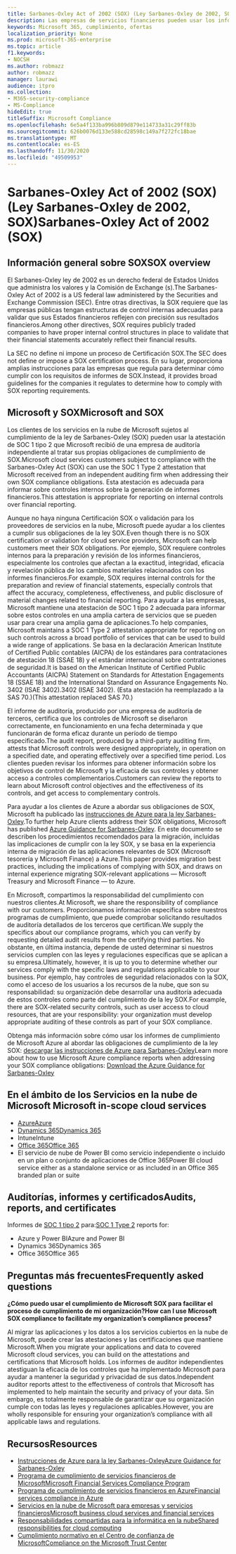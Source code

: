 ```yaml
---
title: Sarbanes-Oxley Act of 2002 (SOX) (Ley Sarbanes-Oxley de 2002, SOX)
description: Las empresas de servicios financieros pueden usar los informes de cumplimiento de Microsoft para abordar su cumplimiento con la ley de Sarbanes-Oxley.
keywords: Microsoft 365, cumplimiento, ofertas
localization_priority: None
ms.prod: microsoft-365-enterprise
ms.topic: article
f1.keywords:
- NOCSH
ms.author: robmazz
author: robmazz
manager: laurawi
audience: itpro
ms.collection:
- M365-security-compliance
- MS-Compliance
hideEdit: true
titleSuffix: Microsoft Compliance
ms.openlocfilehash: 6e5a4f133ba996b809d879e114733a31c29ff83b
ms.sourcegitcommit: 626b0076d133e588cd28598c149a7f272fc18bae
ms.translationtype: MT
ms.contentlocale: es-ES
ms.lasthandoff: 11/30/2020
ms.locfileid: "49509953"
---
```

# <a name="sarbanes-oxley-act-of-2002-sox"></a><span data-ttu-id="9b2db-104">Sarbanes-Oxley Act of 2002 (SOX) (Ley Sarbanes-Oxley de 2002, SOX)</span><span class="sxs-lookup"><span data-stu-id="9b2db-104">Sarbanes-Oxley Act of 2002 (SOX)</span></span>

## <a name="sox-overview"></a><span data-ttu-id="9b2db-105">Información general sobre SOX</span><span class="sxs-lookup"><span data-stu-id="9b2db-105">SOX overview</span></span>

<span data-ttu-id="9b2db-106">El Sarbanes-Oxley ley de 2002 es un derecho federal de Estados Unidos que administra los valores y la Comisión de Exchange (s).</span><span class="sxs-lookup"><span data-stu-id="9b2db-106">The Sarbanes-Oxley Act of 2002 is a US federal law administered by the Securities and Exchange Commission (SEC).</span></span> <span data-ttu-id="9b2db-107">Entre otras directivas, la SOX requiere que las empresas públicas tengan estructuras de control internas adecuadas para validar que sus Estados financieros reflejen con precisión sus resultados financieros.</span><span class="sxs-lookup"><span data-stu-id="9b2db-107">Among other directives, SOX requires publicly traded companies to have proper internal control structures in place to validate that their financial statements accurately reflect their financial results.</span></span>

<span data-ttu-id="9b2db-108">La SEC no define ni impone un proceso de Certificación SOX.</span><span class="sxs-lookup"><span data-stu-id="9b2db-108">The SEC does not define or impose a SOX certification process.</span></span> <span data-ttu-id="9b2db-109">En su lugar, proporciona amplias instrucciones para las empresas que regula para determinar cómo cumplir con los requisitos de informes de SOX.</span><span class="sxs-lookup"><span data-stu-id="9b2db-109">Instead, it provides broad guidelines for the companies it regulates to determine how to comply with SOX reporting requirements.</span></span>

## <a name="microsoft-and-sox"></a><span data-ttu-id="9b2db-110">Microsoft y SOX</span><span class="sxs-lookup"><span data-stu-id="9b2db-110">Microsoft and SOX</span></span>

<span data-ttu-id="9b2db-111">Los clientes de los servicios en la nube de Microsoft sujetos al cumplimiento de la ley de Sarbanes-Oxley (SOX) pueden usar la atestación de SOC 1 tipo 2 que Microsoft recibió de una empresa de auditoría independiente al tratar sus propias obligaciones de cumplimiento de SOX.</span><span class="sxs-lookup"><span data-stu-id="9b2db-111">Microsoft cloud services customers subject to compliance with the Sarbanes-Oxley Act (SOX) can use the SOC 1 Type 2 attestation that Microsoft received from an independent auditing firm when addressing their own SOX compliance obligations.</span></span> <span data-ttu-id="9b2db-112">Esta atestación es adecuada para informar sobre controles internos sobre la generación de informes financieros.</span><span class="sxs-lookup"><span data-stu-id="9b2db-112">This attestation is appropriate for reporting on internal controls over financial reporting.</span></span>

<span data-ttu-id="9b2db-113">Aunque no haya ninguna Certificación SOX o validación para los proveedores de servicios en la nube, Microsoft puede ayudar a los clientes a cumplir sus obligaciones de la ley SOX.</span><span class="sxs-lookup"><span data-stu-id="9b2db-113">Even though there is no SOX certification or validation for cloud service providers, Microsoft can help customers meet their SOX obligations.</span></span> <span data-ttu-id="9b2db-114">Por ejemplo, SOX requiere controles internos para la preparación y revisión de los informes financieros, especialmente los controles que afectan a la exactitud, integridad, eficacia y revelación pública de los cambios materiales relacionados con los informes financieros.</span><span class="sxs-lookup"><span data-stu-id="9b2db-114">For example, SOX requires internal controls for the preparation and review of financial statements, especially controls that affect the accuracy, completeness, effectiveness, and public disclosure of material changes related to financial reporting.</span></span> <span data-ttu-id="9b2db-115">Para ayudar a las empresas, Microsoft mantiene una atestación de SOC 1 tipo 2 adecuada para informar sobre estos controles en una amplia cartera de servicios que se pueden usar para crear una amplia gama de aplicaciones.</span><span class="sxs-lookup"><span data-stu-id="9b2db-115">To help companies, Microsoft maintains a SOC 1 Type 2 attestation appropriate for reporting on such controls across a broad portfolio of services that can be used to build a wide range of applications.</span></span> <span data-ttu-id="9b2db-116">Se basa en la declaración American Institute of Certified Public contables (AICPA) de los estándares para contrataciones de atestación 18 (SSAE 18) y el estándar internacional sobre contrataciones de seguridad.</span><span class="sxs-lookup"><span data-stu-id="9b2db-116">It is based on the American Institute of Certified Public Accountants (AICPA) Statement on Standards for Attestation Engagements 18 (SSAE 18) and the International Standard on Assurance Engagements No.</span></span> <span data-ttu-id="9b2db-117">3402 (ISAE 3402).</span><span class="sxs-lookup"><span data-stu-id="9b2db-117">3402 (ISAE 3402).</span></span> <span data-ttu-id="9b2db-118">(Esta atestación ha reemplazado a la SAS 70.)</span><span class="sxs-lookup"><span data-stu-id="9b2db-118">(This attestation replaced SAS 70.)</span></span>

<span data-ttu-id="9b2db-119">El informe de auditoría, producido por una empresa de auditoría de terceros, certifica que los controles de Microsoft se diseñaron correctamente, en funcionamiento en una fecha determinada y que funcionarán de forma eficaz durante un período de tiempo especificado.</span><span class="sxs-lookup"><span data-stu-id="9b2db-119">The audit report, produced by a third-party auditing firm, attests that Microsoft controls were designed appropriately, in operation on a specified date, and operating effectively over a specified time period.</span></span> <span data-ttu-id="9b2db-120">Los clientes pueden revisar los informes para obtener información sobre los objetivos de control de Microsoft y la eficacia de sus controles y obtener acceso a controles complementarios.</span><span class="sxs-lookup"><span data-stu-id="9b2db-120">Customers can review the reports to learn about Microsoft control objectives and the effectiveness of its controls, and get access to complementary controls.</span></span>

<span data-ttu-id="9b2db-121">Para ayudar a los clientes de Azure a abordar sus obligaciones de SOX, Microsoft ha publicado las [instrucciones de Azure para la ley Sarbanes-Oxley](https://aka.ms/Azure-SOX-Guide).</span><span class="sxs-lookup"><span data-stu-id="9b2db-121">To further help Azure clients address their SOX obligations, Microsoft has published [Azure Guidance for Sarbanes-Oxley](https://aka.ms/Azure-SOX-Guide).</span></span> <span data-ttu-id="9b2db-122">En este documento se describen los procedimientos recomendados para la migración, incluidas las implicaciones de cumplir con la ley SOX, y se basa en la experiencia interna de migración de las aplicaciones relevantes de SOX (Microsoft tesorería y Microsoft Finance) a Azure.</span><span class="sxs-lookup"><span data-stu-id="9b2db-122">This paper provides migration best practices, including the implications of complying with SOX, and draws on internal experience migrating SOX-relevant applications — Microsoft Treasury and Microsoft Finance — to Azure.</span></span>

<span data-ttu-id="9b2db-123">En Microsoft, compartimos la responsabilidad del cumplimiento con nuestros clientes.</span><span class="sxs-lookup"><span data-stu-id="9b2db-123">At Microsoft, we share the responsibility of compliance with our customers.</span></span> <span data-ttu-id="9b2db-124">Proporcionamos información específica sobre nuestros programas de cumplimiento, que puede comprobar solicitando resultados de auditoría detallados de los terceros que certifican.</span><span class="sxs-lookup"><span data-stu-id="9b2db-124">We supply the specifics about our compliance programs, which you can verify by requesting detailed audit results from the certifying third parties.</span></span> <span data-ttu-id="9b2db-125">No obstante, en última instancia, depende de usted determinar si nuestros servicios cumplen con las leyes y regulaciones específicas que se aplican a su empresa.</span><span class="sxs-lookup"><span data-stu-id="9b2db-125">Ultimately, however, it is up to you to determine whether our services comply with the specific laws and regulations applicable to your business.</span></span> <span data-ttu-id="9b2db-126">Por ejemplo, hay controles de seguridad relacionados con la SOX, como el acceso de los usuarios a los recursos de la nube, que son su responsabilidad: su organización debe desarrollar una auditoría adecuada de estos controles como parte del cumplimiento de la ley SOX.</span><span class="sxs-lookup"><span data-stu-id="9b2db-126">For example, there are SOX-related security controls, such as user access to cloud resources, that are your responsibility: your organization must develop appropriate auditing of these controls as part of your SOX compliance.</span></span>

<span data-ttu-id="9b2db-127">Obtenga más información sobre cómo usar los informes de cumplimiento de Microsoft Azure al abordar las obligaciones de cumplimiento de la ley SOX: [descargar las instrucciones de Azure para Sarbanes-Oxley](https://aka.ms/Azure-SOX-Guide)</span><span class="sxs-lookup"><span data-stu-id="9b2db-127">Learn more about how to use Microsoft Azure compliance reports when addressing your SOX compliance obligations: [Download the Azure Guidance for Sarbanes-Oxley](https://aka.ms/Azure-SOX-Guide)</span></span>

## <a name="microsoft-in-scope-cloud-services"></a><span data-ttu-id="9b2db-128">En el ámbito de los Servicios en la nube de Microsoft </span><span class="sxs-lookup"><span data-stu-id="9b2db-128">Microsoft in-scope cloud services</span></span>

- [<span data-ttu-id="9b2db-129">Azure</span><span class="sxs-lookup"><span data-stu-id="9b2db-129">Azure</span></span>](https://aka.ms/AzureCompliance)
- [<span data-ttu-id="9b2db-130">Dynamics 365</span><span class="sxs-lookup"><span data-stu-id="9b2db-130">Dynamics 365</span></span>](https://aka.ms/d365-compliance-list)
- <span data-ttu-id="9b2db-131">Intune</span><span class="sxs-lookup"><span data-stu-id="9b2db-131">Intune</span></span>
- [<span data-ttu-id="9b2db-132">Office 365</span><span class="sxs-lookup"><span data-stu-id="9b2db-132">Office 365</span></span>](https://go.microsoft.com/fwlink/p/?LinkID=2077751)
- <span data-ttu-id="9b2db-133">El servicio de nube de Power BI como servicio independiente o incluido en un plan o conjunto de aplicaciones de Office 365</span><span class="sxs-lookup"><span data-stu-id="9b2db-133">Power BI cloud service either as a standalone service or as included in an Office 365 branded plan or suite</span></span>

## <a name="audits-reports-and-certificates"></a><span data-ttu-id="9b2db-134">Auditorías, informes y certificados</span><span class="sxs-lookup"><span data-stu-id="9b2db-134">Audits, reports, and certificates</span></span>

<span data-ttu-id="9b2db-135">Informes de [SOC 1 tipo 2](offering-SOC.md) para:</span><span class="sxs-lookup"><span data-stu-id="9b2db-135">[SOC 1 Type 2](offering-SOC.md) reports for:</span></span>

- <span data-ttu-id="9b2db-136">Azure y Power BI</span><span class="sxs-lookup"><span data-stu-id="9b2db-136">Azure and Power BI</span></span>
- <span data-ttu-id="9b2db-137">Dynamics 365</span><span class="sxs-lookup"><span data-stu-id="9b2db-137">Dynamics 365</span></span>
- <span data-ttu-id="9b2db-138">Office 365</span><span class="sxs-lookup"><span data-stu-id="9b2db-138">Office 365</span></span>

## <a name="frequently-asked-questions"></a><span data-ttu-id="9b2db-139">Preguntas más frecuentes</span><span class="sxs-lookup"><span data-stu-id="9b2db-139">Frequently asked questions</span></span>

<span data-ttu-id="9b2db-140">**¿Cómo puedo usar el cumplimiento de Microsoft SOX para facilitar el proceso de cumplimiento de mi organización?**</span><span class="sxs-lookup"><span data-stu-id="9b2db-140">**How can I use Microsoft SOX compliance to facilitate my organization’s compliance process?**</span></span>

<span data-ttu-id="9b2db-141">Al migrar las aplicaciones y los datos a los servicios cubiertos en la nube de Microsoft, puede crear las atestaciones y las certificaciones que mantiene Microsoft.</span><span class="sxs-lookup"><span data-stu-id="9b2db-141">When you migrate your applications and data to covered Microsoft cloud services, you can build on the attestations and certifications that Microsoft holds.</span></span> <span data-ttu-id="9b2db-142">Los informes de auditor independientes atestiguan la eficacia de los controles que ha implementado Microsoft para ayudar a mantener la seguridad y privacidad de sus datos.</span><span class="sxs-lookup"><span data-stu-id="9b2db-142">Independent auditor reports attest to the effectiveness of controls that Microsoft has implemented to help maintain the security and privacy of your data.</span></span> <span data-ttu-id="9b2db-143">Sin embargo, es totalmente responsable de garantizar que su organización cumple con todas las leyes y regulaciones aplicables.</span><span class="sxs-lookup"><span data-stu-id="9b2db-143">However, you are wholly responsible for ensuring your organization’s compliance with all applicable laws and regulations.</span></span>

## <a name="resources"></a><span data-ttu-id="9b2db-144">Recursos</span><span class="sxs-lookup"><span data-stu-id="9b2db-144">Resources</span></span>

- [<span data-ttu-id="9b2db-145">Instrucciones de Azure para la ley Sarbanes-Oxley</span><span class="sxs-lookup"><span data-stu-id="9b2db-145">Azure Guidance for Sarbanes-Oxley</span></span>](https://aka.ms/Azure-SOX-Guide)
- [<span data-ttu-id="9b2db-146">Programa de cumplimiento de servicios financieros de Microsoft</span><span class="sxs-lookup"><span data-stu-id="9b2db-146">Microsoft Financial Services Compliance Program</span></span>](https://www.microsoft.com/download/details.aspx?id=55332)
- [<span data-ttu-id="9b2db-147">Programa de cumplimiento de servicios financieros en Azure</span><span class="sxs-lookup"><span data-stu-id="9b2db-147">Financial services compliance in Azure</span></span>](https://azure.microsoft.com/resources/videos/azurecon-2015-financial-services-compliance-in-azure/)
- [<span data-ttu-id="9b2db-148">Servicios en la nube de Microsoft para empresas y servicios financieros</span><span class="sxs-lookup"><span data-stu-id="9b2db-148">Microsoft business cloud services and financial services</span></span>](https://www.microsoft.com/trustcenter/cloudservices/financialservices)
- [<span data-ttu-id="9b2db-149">Responsabilidades compartidas para la informática en la nube</span><span class="sxs-lookup"><span data-stu-id="9b2db-149">Shared responsibilities for cloud computing</span></span>](https://aka.ms/sharedresponsibility)
- [<span data-ttu-id="9b2db-150">Cumplimiento normativo en el Centro de confianza de Microsoft</span><span class="sxs-lookup"><span data-stu-id="9b2db-150">Compliance on the Microsoft Trust Center</span></span>](https://www.microsoft.com/trust-center/compliance/compliance-overview)
